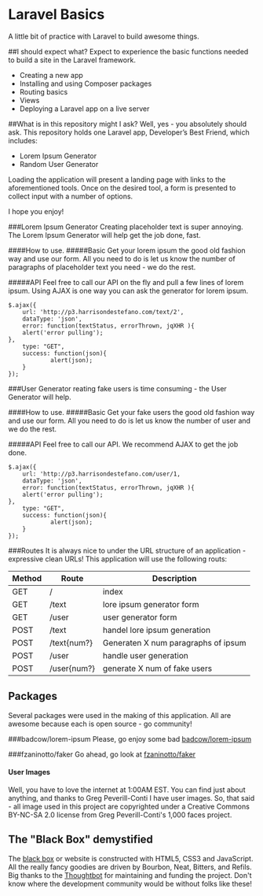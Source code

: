 # Laravel Basics
A little bit of practice with Laravel to build awesome things.

##I should expect what?
Expect to experience the basic functions needed to build a site in the Laravel framework.

* Creating a new app
* Installing and using Composer packages
* Routing basics
* Views
* Deploying a Laravel app on a live server

##What is in this repository might I ask?
Well, yes - you absolutely should ask. This repository holds one Laravel app, Developer’s Best Friend, which includes:
* Lorem Ipsum Generator
* Random User Generator

Loading the application will present a landing page with links to the aforementioned tools. Once on the desired tool, a form is presented to collect input with a number of options.

I hope you enjoy!

###Lorem Ipsum Generator
Creating placeholder text is super annoying. The Lorem Ipsum Generator will help get the job done, fast.

####How to use.
#####Basic
Get your lorem ipsum the good old fashion way and use our form. All you need to do is let us know the number of paragraphs of placeholder text you need - we do the rest.

#####API
Feel free to call our API on the fly and pull a few lines of lorem ipsum. Using AJAX is one way you can ask the generator for lorem ipsum.

    $.ajax({
        url: 'http://p3.harrisondestefano.com/text/2',
        dataType: 'json',
        error: function(textStatus, errorThrown, jqXHR ){ 
        alert('error pulling');				
    },
        type: "GET",
        success: function(json){
                alert(json);
        }
    }); 

###User Generator
reating fake users is time consuming - the User Generator will help.

####How to use.
#####Basic
Get your fake users the good old fashion way and use our form. All you need to do is let us know the number of user and we do the rest.

#####API
Feel free to call our API. We recommend AJAX to get the job done.
   
    $.ajax({
        url: 'http://p3.harrisondestefano.com/user/1,
        dataType: 'json',
        error: function(textStatus, errorThrown, jqXHR ){ 
        alert('error pulling');				
    },
        type: "GET",
        success: function(json){
                alert(json);
        }
    });

    
###Routes
It is always nice to under the URL structure of an application - expressive clean URLs! This application will use the following routs:

| Method  | Route | Description                  |
|-------- | ----- | ---------------------------- |
| GET     | /          | index						           |
| GET     | /text      | lore ipsum generator form             |
| GET     | /user      | user generator form                   |
| POST    | /text      | handel lore ipsum generation          |
| POST    | /text{num?} | Generaten  X num paragraphs of ipsum |
| POST    | /user      | handle user generation                |
| POST    | /user{num?} | generate X num of fake users         |

## Packages
Several packages were used in the making of this application. All are awesome because each is open source - go community!

###badcow/lorem-ipsum
Please, go enjoy some bad [badcow/lorem-ipsum](https://packagist.org/packages/badcow/lorem-ipsum)

###fzaninotto/faker
Go ahead, go look at [fzaninotto/faker](https://packagist.org/packages/fzaninotto/faker) 

#### User Images
Well, you have to love the internet at 1:00AM EST. You can find just about anything, and thanks to Greg Peverill-Conti I have user images. So, that said - all image used in this project are copyrighted under a Creative Commons BY-NC-SA 2.0 license from Greg Peverill-Conti's 1,000 faces project.

## The "Black Box" demystified
The [black box](http://en.wikipedia.org/wiki/Black_box "wikipedia tells all") or website is constructed with HTML5, CSS3 and JavaScript. All the really fancy goodies are driven by Bourbon, Neat, Bitters, and Refils. Big thanks to the [Thoughtbot](http://thoughtbot.com/ "Visit the gods of SASS") for maintaining and funding the project. Don't know where the development community would be without folks like these!